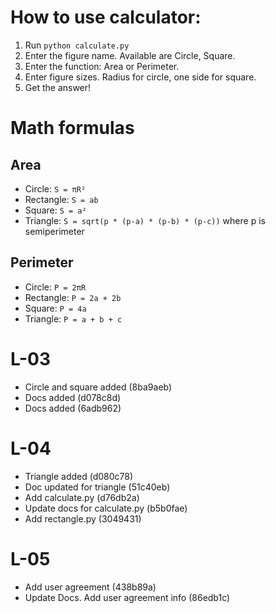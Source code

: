 
# How to use calculator:
1. Run `python calculate.py`
2. Enter the figure name. Available are Circle, Square.
3. Enter the function: Area or Perimeter.
4. Enter figure sizes. Radius for circle, one side for square.
5. Get the answer!

# Math formulas
## Area
- Circle: `S = πR²`
- Rectangle: `S = ab`
- Square: `S = a²`
- Triangle: `S = sqrt(p * (p-a) * (p-b) * (p-c))` where p is semiperimeter

## Perimeter
- Circle: `P = 2πR`
- Rectangle: `P = 2a + 2b`
- Square: `P = 4a`
- Triangle: `P = a + b + c`

# L-03
- Circle and square added (8ba9aeb)
- Docs added (d078c8d)
- Docs added (6adb962)
# L-04
- Triangle added (d080c78)
- Doc updated for triangle (51c40eb)
- Add calculate.py (d76db2a)
- Update docs for calculate.py (b5b0fae)
- Add rectangle.py (3049431)
# L-05
- Add user agreement (438b89a)
- Update Docs. Add user agreement info (86edb1c)
